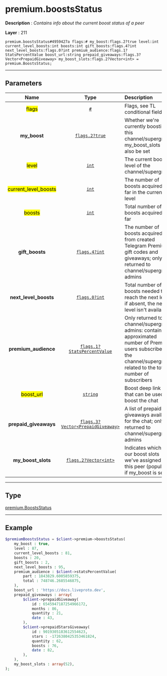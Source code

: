 # premium.boostsStatus

**Description** : *Contains info about the current boost status of a peer*

**Layer** : 211

```tl
premium.boostsStatus#4959427a flags:# my_boost:flags.2?true level:int current_level_boosts:int boosts:int gift_boosts:flags.4?int next_level_boosts:flags.0?int premium_audience:flags.1?StatsPercentValue boost_url:string prepaid_giveaways:flags.3?Vector<PrepaidGiveaway> my_boost_slots:flags.2?Vector<int> = premium.BoostsStatus;
```

---

## Parameters

| Name | Type | Description |
| :---: | :---: | :--- |
| <mark>flags</mark> | [`#`](type/#) | Flags, see TL conditional fields |
| **my_boost** | [`flags.2?true`](type/true) | Whether we're currently boosting this channel/supergroup, my_boost_slots will also be set |
| <mark>level</mark> | [`int`](type/int) | The current boost level of the channel/supergroup |
| <mark>current_level_boosts</mark> | [`int`](type/int) | The number of boosts acquired so far in the current level |
| <mark>boosts</mark> | [`int`](type/int) | Total number of boosts acquired so far |
| **gift_boosts** | [`flags.4?int`](type/int) | The number of boosts acquired from created Telegram Premium gift codes and giveaways; only returned to channel/supergroup admins |
| **next_level_boosts** | [`flags.0?int`](type/int) | Total number of boosts needed to reach the next level; if absent, the next level isn't available |
| **premium_audience** | [`flags.1?StatsPercentValue`](type/StatsPercentValue) | Only returned to channel/supergroup admins: contains the approximated number of Premium users subscribed to the channel/supergroup, related to the total number of subscribers |
| <mark>boost_url</mark> | [`string`](type/string) | Boost deep link » that can be used to boost the chat |
| **prepaid_giveaways** | [`flags.3?Vector<PrepaidGiveaway>`](type/PrepaidGiveaway) | A list of prepaid giveaways available for the chat; only returned to channel/supergroup admins |
| **my_boost_slots** | [`flags.2?Vector<int>`](type/int) | Indicates which of our boost slots we've assigned to this peer (populated if my_boost is set) |

---

## Type

[premium.BoostsStatus](type/premium.BoostsStatus)

---

## Example

```php
$premiumBoostsStatus = $client->premium->boostsStatus(
	my_boost : true,
	level : 87,
	current_level_boosts : 81,
	boosts : 20,
	gift_boosts : 2,
	next_level_boosts : 95,
	premium_audience : $client->statsPercentValue(
		part : 1843829.6005859375,
		total : 748746.2685546875,
	),
	boost_url : 'https://docs.liveproto.dev',
	prepaid_giveaways : array(
		$client->prepaidGiveaway(
			id : 6545947187254966172,
			months : 86,
			quantity : 21,
			date : 43,
		),
		$client->prepaidStarsGiveaway(
			id : 9019305183612554623,
			stars : -1726380425353461824,
			quantity : 62,
			boosts : 76,
			date : 82,
		),
	),
	my_boost_slots : array(52),
);
```